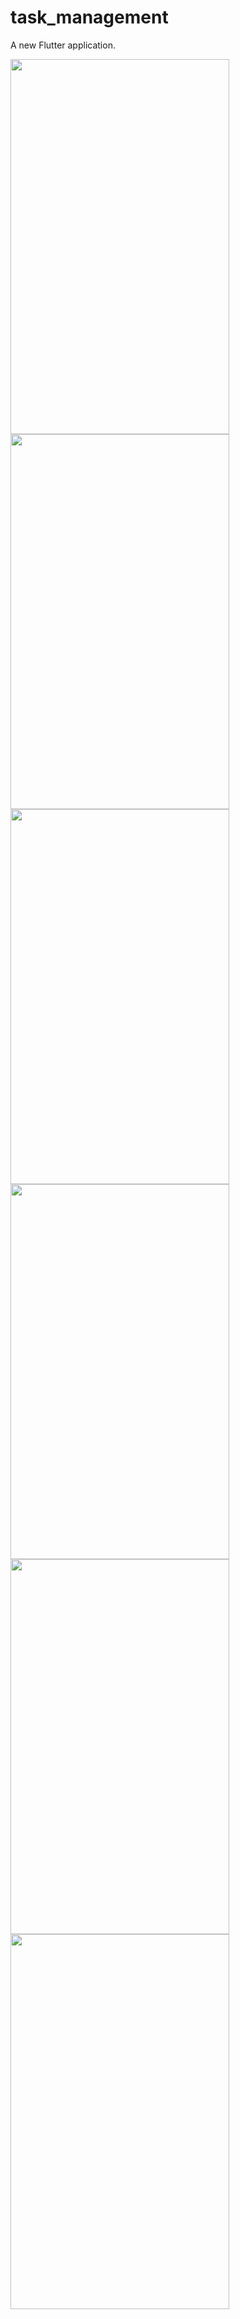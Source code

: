 # task_management

A new Flutter application.


<img src="https://user-images.githubusercontent.com/6280643/146678694-b3e91fa6-5c1c-4f99-ad8b-1bdad8702e8d.png" width="350" height="600"> <img src="https://user-images.githubusercontent.com/6280643/146678769-ada305b5-6529-4f69-9613-ece0ac4edcdd.png" width="350" height="600"> <img src="https://user-images.githubusercontent.com/6280643/146678743-b3d72569-6f33-479b-a1ed-42465614bcdb.png" width="350" height="600"> <img src="https://user-images.githubusercontent.com/6280643/146678722-6299099b-5540-4249-8c9c-37b6a5efc742.png" width="350" height="600"> <img src="https://user-images.githubusercontent.com/6280643/146678818-a47a2080-5dbd-4607-9876-8f5bfc675ed6.png" width="350" height="600"> <img src="https://user-images.githubusercontent.com/6280643/146678835-6cd28bf6-ea83-44cc-8e9b-34d56658b834.png" width="350" height="600">



